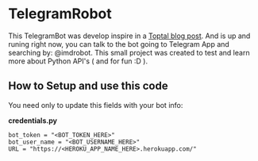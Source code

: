 # TelegramRobot

This TelegramBot was develop inspire in a [Toptal blog post](https://www.toptal.com/python/telegram-bot-tutorial-python). And is up and runing right now, you can talk to the bot going to Telegram App and searching by: @imdrobot. This small project was created to test and learn more about Python API's ( and for fun :D ).

## How to Setup and use this code

You need only to update this fields with your bot info:

**credentials.py**
```
bot_token = "<BOT_TOKEN_HERE>"
bot_user_name = "<BOT_USERNAME_HERE>"
URL = "https://<HEROKU_APP_NAME_HERE>.herokuapp.com/"
```

